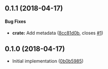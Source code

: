 <a name="0.1.1"></a>
## 0.1.1 (2018-04-17)


#### Bug Fixes

* **crate:**  Add metadata ([8cc81d0b](https://github.com/assert-rs/docmatic/commit/8cc81d0ba675a651360dccb33cd5056bc05b1c53), closes [#1](https://github.com/assert-rs/docmatic/issues/1))



<a name="0.1.0"></a>
## 0.1.0 (2018-04-17)

*   Initial implementation ([0b0b5985](https://github.com/assert-rs/docmatic/commit/0b0b59857ee320a03a7721d131217a5f077b0954))
